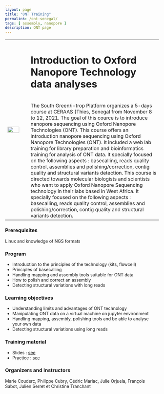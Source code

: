 ```yaml
---
layout: page
title: "ONT Training"
permalink: /ont-senegal/
tags: [ assembly, nanopore ]
description: ONT page
---
```

<table class="table-contact">
<tr>
<td width="15%"><img width="80%" src="{{ site.url }}/images/trainings-ont.png" alt="" />
</td>
<td>
<h1> Introduction to Oxford Nanopore Technology data analyses</h1><br />
The South Green/i-trop Platform organizes a 5-days course at CERAAS (Thies, Senegal from November 8 to 12, 2021. The goal of this cource is to introduce nanopore sequencing using Oxford Nanopore Technologies (ONT).  This course offers an introduction nanopore sequencing using Oxford Nanopore Technologies (ONT). It included a web lab training for library preparation and bioinformatics training for analysis of ONT data. It specially focused on the following aspects : basecalling, reads quality control, assemblies and polishing/correction, contig quality and structural variants detection.
This course is directed towards molecular biologists and scientists who want to apply Oxford Nanopore Sequencing technology in their labs based in West Africa.
It specially focused on the following aspects : basecalling, reads quality control, assemblies and polishing/correction, contig quality and structural variants detection.
</td>
</tr>
</table>

### Prerequisites
Linux and knowledge of NGS formats 

<div id="colonne1">
<h3>Program</h3>
<ul>
<li>Introduction to the principles of the technology (kits, flowcell)</li>
<li>Principles of basecalling</li>
<li>Handling mapping and assembly tools suitable for ONT data</li>
<li>How to polish and correct an assembly</li>
<li>Detecting structural variations with long reads</li>
</ul>
</div>


<div id="colonne2">
<h3>Learning objectives</h3>
<ul>
<li>Understanding limits and advantages of ONT technology</li>
<li>Manipulating ONT data on a virtual machine on jupyter environment</li>
<li>Handling mapping, assembly, polishing tools and be able to analyse your own data</li> 
<li>Detecting structural variations using long reads</li>
</ul>
</div>


<div id="colonne3">
<h3>Training material</h3>
<ul>
<li>Slides : <a target="_blank" href="{{ site.url }}/files/ont_2021.pdf">see</a></li>
<li>Practice : <a target="_blank" href="https://github.com/SouthGreenPlatform/training_ONT_teaching/tree/2021">see</a> </li>
</ul>
</div>

<div id="nextInline" class="clearfix">
<h3>Organizers and Instructors</h3>
Marie Couderc, Philippe Cubry, Cédric Mariac, Julie Orjuela, François Sabot, Julien Serret et Christine Tranchant

</ul>
</div>
